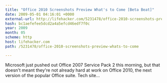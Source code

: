 ```yaml
---
title: "Office 2010 Screenshots Preview What's to Come [Beta Beat]"
date: 2009-05-01 04:16:01 +0000
external-url: http://lifehacker.com/5231478/office-2010-screenshots-preview-whats-to-come
hash: bc1aefefee5dcd2a4a5efcd46edf7f0c
year: 2009
month: 05
scheme: http
host: lifehacker.com
path: /5231478/office-2010-screenshots-preview-whats-to-come

---
```


Microsoft just pushed out Office 2007 Service Pack 2 this morning, but that doesn't meant they're not already hard at work on Office 2010, the next version of the popular Office suite. 
Tech site...
